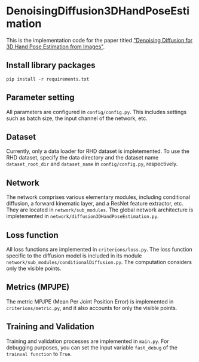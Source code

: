 # DenoisingDiffusion3DHandPoseEstimation
This is the implementation code for the paper titled ["Denoising Diffusion for 3D Hand Pose Estimation from Images"](https://arxiv.org/abs/2308.09523).


## Install library packages
```pip install -r requirements.txt```


## Parameter setting
All parameters are configured in ```config/config.py```. This includes settings such as batch size, the input channel of the network, etc.

## Dataset
Currently, only a data loader for RHD dataset is impletemented.
To use the RHD dataset, specify the data directory and the dataset name ```dataset_root_dir``` and ```dataset_name``` in ```config/config.py```, respectively.


## Network
The network comprises various elementary modules, including conditional diffusion, a forward kinematic layer, and a ResNet feature extractor, etc.
They are located in ```network/sub_modules```.
The global network architecture is impletemented in ```network/diffusion3DHandPoseEstimation.py```.


## Loss function
All loss functions are implemented in ```criterions/loss.py```. The loss function specific to the diffusion model is included in its module ```network/sub_modules/conditionalDiffusion.py```. The computation considers only the visible points.

## Metrics (MPJPE)
The metric MPJPE (Mean Per Joint Position Error) is implemented in  ```criterions/metric.py```, and it also accounts for only the visible points.

## Training and Validation
Training and validation processes are implemented in ```main.py```. For debugging purposes, you can set the input variable ```fast_debug``` of the ```trainval function``` to ```True```.